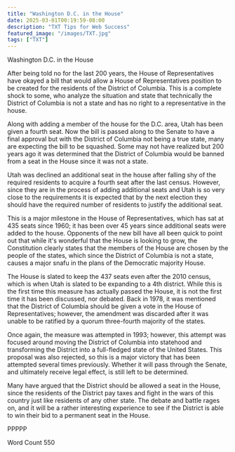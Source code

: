 ```yaml
---
title: "Washington D.C. in the House"
date: 2025-03-01T00:19:59-08:00
description: "TXT Tips for Web Success"
featured_image: "/images/TXT.jpg"
tags: ["TXT"]
---
```


Washington D.C. in the House

After being told no for the last 200 years, the House of Representatives have okayed a bill that would allow a House of Representatives position to be created for the residents of the District of Columbia.  This is a complete shock to some, who analyze the situation and state that technically the District of Columbia is not a state and has no right to a representative in the house.  

Along with adding a member of the house for the D.C. area, Utah has been given a fourth seat.  Now the bill is passed along to the Senate to have a final approval but with the District of Columbia not being a true state, many are expecting the bill to be squashed.  Some may not have realized but 200 years ago it was determined that the District of Columbia would be banned from a seat in the House since it was not a state.  

Utah was declined an additional seat in the house after falling shy of the required residents to acquire a fourth seat after the last census.  However, since they are in the process of adding additional seats and Utah is so very close to the requirements it is expected that by the next election they should have the required number of residents to justify the additional seat.  

This is a major milestone in the House of Representatives, which has sat at 435 seats since 1960; it has been over 45 years since additional seats were added to the house.  Opponents of the new bill have all been quick to point out that while it's wonderful that the House is looking to grow, the Constitution clearly states that the members of the House are chosen by the people of the states, which since the District of Columbia is not a state, causes a major snafu in the plans of the Democratic majority House.  

The House is slated to keep the 437 seats even after the 2010 census, which is when Utah is slated to be expanding to a 4th district.  While this is the first time this measure has actually passed the House, it is not the first time it has been discussed, nor debated.  Back in 1978, it was mentioned that the District of Columbia should be given a vote in the House of Representatives; however, the amendment was discarded after it was unable to be ratified by a quorum three-fourth majority of the states.  

Once again, the measure was attempted in 1993; however, this attempt was focused around moving the District of Columbia into statehood and transforming the District into a full-fledged state of the United States.  This proposal was also rejected, so this is a major victory that has been attempted several times previously.  Whether it will pass through the Senate, and ultimately receive legal effect, is still left to be determined.

Many have argued that the District should be allowed a seat in the House, since the residents of the District pay taxes and fight in the wars of this country just like residents of any other state.  The debate and battle rages on, and it will be a rather interesting experience to see if the District is able to win their bid to a permanent seat in the House. 

PPPPP

Word Count 550

